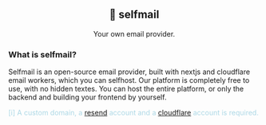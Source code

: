 <p align="center">
    <h2 align="center">
        📯 selfmail
    </h2>
    <p align="center">
        Your own email provider.
    </p>
</p>

### What is selfmail?
Selfmail is an open-source email provider, built with nextjs and cloudflare email workers, which you can selfhost. Our platform is completely free to use, with no hidden textes. You can host the entire platform, or only the backend and building your frontend by yourself. 

<p style="color: lightblue">
[i] A custom domain, a <a href="https://resend.com">resend</a> account and a <a href="https://cloudflare.com">cloudflare</a> account is required.
</p>